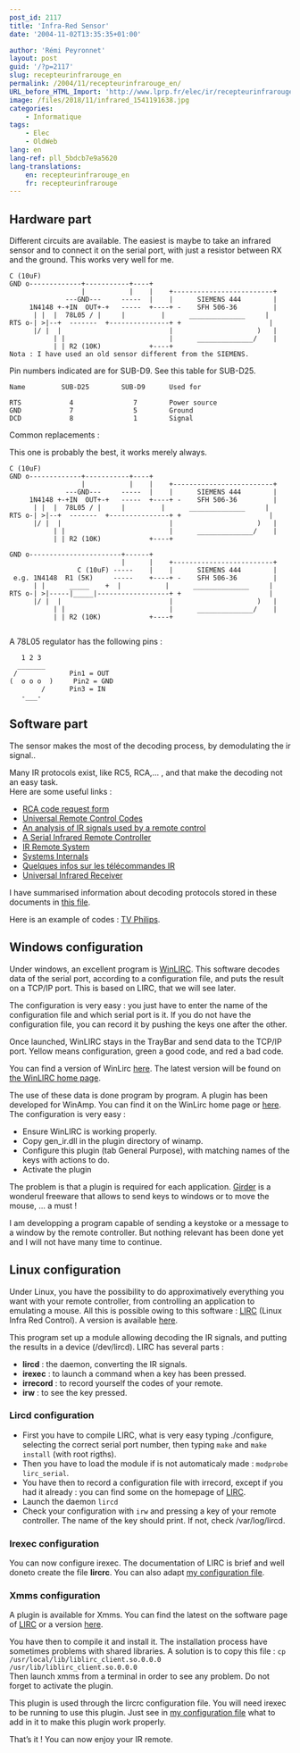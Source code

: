 ```yaml
---
post_id: 2117
title: 'Infra-Red Sensor'
date: '2004-11-02T13:35:35+01:00'

author: 'Rémi Peyronnet'
layout: post
guid: '/?p=2117'
slug: recepteurinfrarouge_en
permalink: /2004/11/recepteurinfrarouge_en/
URL_before_HTML_Import: 'http://www.lprp.fr/elec/ir/recepteurinfrarouge_en.php3'
image: /files/2018/11/infrared_1541191638.jpg
categories:
    - Informatique
tags:
    - Elec
    - OldWeb
lang: en
lang-ref: pll_5bdcb7e9a5620
lang-translations:
    en: recepteurinfrarouge_en
    fr: recepteurinfrarouge
---
```



## Hardware part

Different circuits are available. The easiest is maybe to take an infrared sensor and to connect it on the serial port, with just a resistor between RX and the ground. This works very well for me.

```
C (10uF)
GND o-------------+-----------+----+
                  |           |    |    +-------------------------+
              ---GND---     -----  |    |      SIEMENS 444        |
     1N4148 +-+IN  OUT+-+   -----  +----+ -    SFH 506-36         |
      | |  |  78L05 / |     |         |      ______________     |
RTS o-| >|--+  -------  +---------------+ +                      |
      |/ |  |                           |                     )   |
           | |                          |      ______________/    |
           | | R2 (10K)            +----+ 
Nota : I have used an old sensor different from the SIEMENS.
```

Pin numbers indicated are for SUB-D9. See this table for SUB-D25.

```
Name         SUB-D25        SUB-D9      Used for

RTS            4               7        Power source
GND            7               5        Ground
DCD            8               1        Signal

```

Common replacements :

This one is probably the best, it works merely always.

```
C (10uF)
GND o-------------+-----------+----+
                  |           |    |    +-------------------------+
              ---GND---     -----  |    |      SIEMENS 444        |
     1N4148 +-+IN  OUT+-+   -----  +----+ -    SFH 506-36         |
      | |  |  78L05 / |     |         |      ______________     |
RTS o-| >|--+  -------  +---------------+ +                      |
      |/ |  |                           |                     )   |
           | |                          |      ______________/    |
           | | R2 (10K)            +----+
```

```
GND o-----------------------+------+
                            |      |    +-------------------------+
                 C (10uF) -----    |    |      SIEMENS 444        |
 e.g. 1N4148  R1 (5K)     -----    +----+ -    SFH 506-36         |
      | |      _____    +  |           |      ______________     |
RTS o-| >|-----|_____|------------------+ +                      |
      |/ |  |                           |                     )   |
           | |                          |      ______________/    |
           | | R2 (10K)            +----+ 


```

A 78L05 regulator has the following pins :

```
   1 2 3
  _______
 /             Pin1 = OUT
(  o o o  )     Pin2 = GND
        /      Pin3 = IN
   -___-

```



## Software part

The sensor makes the most of the decoding process, by demodulating the ir signal..

Many IR protocols exist, like RC5, RCA,… , and that make the decoding not an easy task.  
Here are some useful links :

- [RCA code request form](http://www.parkwon.com/rcatest/form.htm)
- [Universal Remote Control Codes](http://www.xdiv.com/remotes/)
- [An analysis of IR signals used by a remote control](http://cgl.bu.edu/GC/shammi/ir/)
- [A Serial Infrared Remote Controller](http://www.armory.com/~spcecdt/remote/remote.html)
- [IR Remote System](http://web2.airmail.net/jsevinsk/ha/ir.html)
- [Systems Internals](http://www.sysinternals.com/)
- [Quelques infos sur les télécommandes IR](http://www.supelec-rennes.fr/ren/perso/jweiss/remote/remote.htm)
- [Universal Infrared Receiver](http://www.geocities.com/SiliconValley/Sector/3863/uir/index.html)

I have summarised information about decoding protocols stored in these documents in [this file](/files/old-web/elec/ir/irremote.txt).

Here is an example of codes : [TV Philips](/files/old-web/elec/ir/philips_tv.cfg).



## Windows configuration

Under windows, an excellent program is [WinLIRC](http://home.jtan.com/~jim/winlirc/). This software decodes data of the serial port, according to a configuration file, and puts the result on a TCP/IP port. This is based on LIRC, that we will see later.

The configuration is very easy : you just have to enter the name of the configuration file and which serial port is it. If you do not have the configuration file, you can record it by pushing the keys one after the other.

Once launched, WinLIRC stays in the TrayBar and send data to the TCP/IP port. Yellow means configuration, green a good code, and red a bad code.

You can find a version of WinLirc [here](/files/old-web/elec/ir/winlirc-0.6.zip). The latest version will be found on [the WinLIRC home page](http://home.jtan.com/~jim/winlirc/).

The use of these data is done program by program. A plugin has been developed for WinAmp. You can find it on the WinLirc home page or [here](/files/old-web/elec/ir/gen_ir-0.2.zip).  
The configuration is very easy :

- Ensure WinLIRC is working properly.
- Copy gen\_ir.dll in the plugin directory of winamp.
- Configure this plugin (tab General Purpose), with matching names of the keys with actions to do.
- Activate the plugin

The problem is that a plugin is required for each application. [Girder](http://www.girder.nl) is a wonderul freeware that allows to send keys to windows or to move the mouse, … a must !

I am developping a program capable of sending a keystoke or a message to a window by the remote controller. But nothing relevant has been done yet and I will not have many time to continue.



## Linux configuration

Under Linux, you have the possibility to do approximatively everything you want with your remote controller, from controlling an application to emulating a mouse. All this is possible owing to this software : [LIRC](http://www.lirc.org) (Linux Infra Red Control). A version is available [here](/files/old-web/elec/ir/lirc-0.6.2.tar.gz).

This program set up a module allowing decoding the IR signals, and putting the results in a device (/dev/lircd). LIRC has several parts :

- **lircd** : the daemon, converting the IR signals.
- **irexec** : to launch a command when a key has been pressed.
- **irrecord** : to record yourself the codes of your remote.
- **irw** : to see the key pressed.

### Lircd configuration

- First you have to compile LIRC, what is very easy typing ./configure, selecting the correct serial port number, then typing `make` and `make install` (with root rigths).
- Then you have to load the module if is not automaticaly made : `modprobe lirc_serial`.
- You have then to record a configuration file with irrecord, except if you had it already : you can find some on the homepage of [LIRC](http://www.lirc.org).
- Launch the daemon `lircd`
- Check your configuration with `irw` and pressing a key of your remote controller. The name of the key should print. If not, check /var/log/lircd.

### Irexec configuration

You can now configure irexec. The documentation of LIRC is brief and well doneto create the file **lircrc**. You can also adapt [my configuration file](/files/old-web/elec/ir/lircrc).

### Xmms configuration

A plugin is available for Xmms. You can find the latest on the software page of [LIRC](http://www.lirc.org) or a version [here](/files/old-web/elec/ir/lirc-xmms-plugin-1.1.tar.gz).

You have then to compile it and install it. The installation process have sometimes problems with shared libraries. A solution is to copy this file : `cp /usr/local/lib/liblirc_client.so.0.0.0 /usr/lib/liblirc_client.so.0.0.0`  
Then launch xmms from a terminal in order to see any problem. Do not forget to activate the plugin.

This plugin is used through the lircrc configuration file. You will need irexec to be running to use this plugin. Just see in [my configuration file](/files/old-web/elec/ir/lircrc) what to add in it to make this plugin work properly.

That’s it ! You can now enjoy your IR remote.